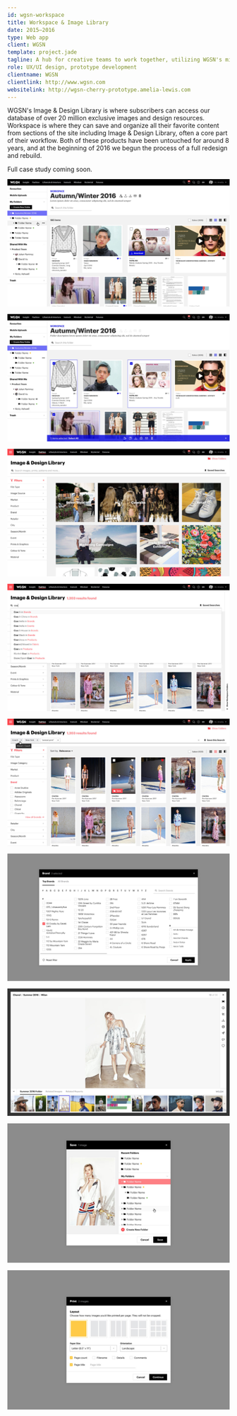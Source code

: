 ```yaml
---
id: wgsn-workspace
title: Workspace & Image Library
date: 2015–2016
type: Web app
client: WGSN
template: project.jade
tagline: A hub for creative teams to work together, utilizing WGSN's millions of exclusive assets.
role: UX/UI design, prototype development
clientname: WGSN
clientlink: http://www.wgsn.com
websitelink: http://wgsn-cherry-prototype.amelia-lewis.com
---
```


WGSN's Image & Design Library is where subscribers can access our database of over 20 million exclusive images and design resources. Workspace is where they can save and organize all their favorite content from sections of the site including Image & Design Library, often a core part of their workflow. Both of these products have been untouched for around 8 years, and at the beginning of 2016 we begun the process of a full redesign and rebuild.

Full case study coming soon.

![WGSN Workspace & Image Library](wgsn-workspace-1.jpg "WGSN Workspace & Image Library")

![WGSN Workspace & Image Library](wgsn-workspace-2.jpg "WGSN Workspace & Image Library")

![WGSN Workspace & Image Library](wgsn-workspace-3.jpg "WGSN Workspace & Image Library")

![WGSN Workspace & Image Library](wgsn-workspace-4.jpg "WGSN Workspace & Image Library")

![WGSN Workspace & Image Library](wgsn-workspace-5.jpg "WGSN Workspace & Image Library")

![WGSN Workspace & Image Library](wgsn-workspace-6.jpg "WGSN Workspace & Image Library")

![WGSN Workspace & Image Library](wgsn-workspace-7.jpg "WGSN Workspace & Image Library")

![WGSN Workspace & Image Library](wgsn-workspace-8.jpg "WGSN Workspace & Image Library")

![WGSN Workspace & Image Library](wgsn-workspace-9.jpg "WGSN Workspace & Image Library")
